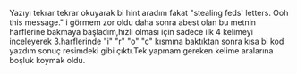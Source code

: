 Yazıyı tekrar tekrar okuyarak bi hint aradım fakat "stealing feds' letters. Ooh this message." i görmem zor oldu daha sonra abest olan bu metnin harflerine bakmaya başladım,hızlı olması için sadece ilk 4 kelimeyi inceleyerek 3.harflerinde "i" "r" "o" "c" kısmına baktıktan sonra kısa bi kod yazdım sonuç resimdeki gibi çıktı.Tek yapmam gereken kelime aralarına boşluk koymak oldu.

